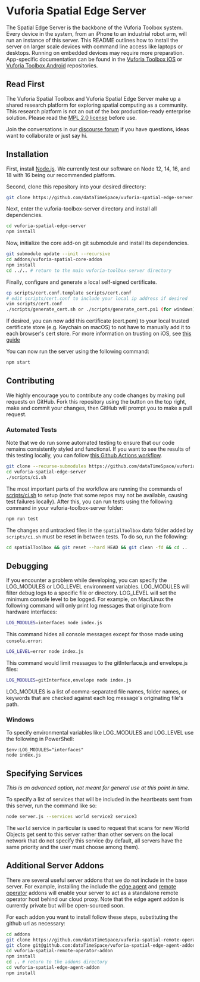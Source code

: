 # Vuforia Spatial Edge Server

The Spatial Edge Server is the backbone of the Vuforia Toolbox system. Every
device in the system, from an iPhone to an industrial robot arm, will run an
instance of this server. This README outlines how to install the server on
larger scale devices with command line access like laptops or desktops. Running
on embedded devices may require more preparation. App-specific documentation
can be found in the [Vuforia Toolbox
iOS](https://github.com/dataTimeSpace/vuforia-toolbox-ios) or [Vuforia Toolbox
Android](https://github.com/dataTimeSpace/vuforia-toolbox-android)
repositories.

## Read First
The Vuforia Spatial Toolbox and Vuforia Spatial Edge Server make up a shared research platform for exploring spatial computing as a community. This research platform is not an out of the box production-ready enterprise solution. Please read the [MPL 2.0 license](LICENSE) before use.

Join the conversations in our [discourse forum](https://forum.spatialtoolbox.vuforia.com) if you have questions, ideas want to collaborate or just say hi.


## Installation

First, install [Node.js](https://nodejs.org/en/). We currently test our
software on Node 12, 14, 16, and 18 with 16 being our recommended platform.

Second, clone this repository into your desired directory:

```bash
git clone https://github.com/dataTimeSpace/vuforia-spatial-edge-server.git
```

Next, enter the vuforia-toolbox-server directory and install all dependencies.

```bash
cd vuforia-spatial-edge-server
npm install
```

Now, initialize the core add-on git submodule and install its dependencies.

```bash
git submodule update --init --recursive
cd addons/vuforia-spatial-core-addon
npm install
cd ../.. # return to the main vuforia-toolbox-server directory
```

Finally, configure and generate a local self-signed certificate.

```bash
cp scripts/cert.conf.template scripts/cert.conf
# edit scripts/cert.conf to include your local ip address if desired
vim scripts/cert.conf
./scripts/generate_cert.sh or ./scripts/generate_cert.ps1 (for windows)
```

If desired, you can now add this certificate (cert.pem) to your local trusted
certificate store (e.g. Keychain on macOS) to not have to manually add it to
each browser's cert store. For more information on trusting on iOS, see [this
guide](./docs/ios-cert-install.md)

You can now run the server using the following command:

```bash
npm start
```

## Contributing

We highly encourage you to contribute any code changes by making pull requests
on GitHub. Fork this repository using the button on the top right, make and
commit your changes, then GitHub will prompt you to make a pull request.

### Automated Tests

Note that we do run some automated testing to ensure that our code remains
consistently styled and functional. If you want to see the results of this
testing locally, you can follow
[this Github Actions workflow](https://github.com/dataTimeSpace/vuforia-spatial-edge-server/blob/master/.github/workflows/nodejs.yml).

```bash
git clone --recurse-submodules https://github.com/dataTimeSpace/vuforia-spatial-edge-server.git
cd vuforia-spatial-edge-server
./scripts/ci.sh
```

The most important parts of the workflow are running the commands of
[scripts/ci.sh](https://github.com/dataTimeSpace/vuforia-spatial-edge-server/blob/master/scripts/ci.sh)
to setup (note that some repos may not be available, causing test failures
locally). After this, you can run tests using the following command in your
vuforia-toolbox-server folder:

```bash
npm run test
```

The changes and untracked files in the `spatialToolbox` data folder added by `scripts/ci.sh` must be reset in between tests. To do so, run the following:
```bash
cd spatialToolbox && git reset --hard HEAD && git clean -fd && cd ..
```

## Debugging

If you encounter a problem while developing, you can specify the LOG_MODULES or
LOG_LEVEL environment variables. LOG_MODULES will filter debug logs to a
specific file or directory. LOG_LEVEL will set the minimum console level to be
logged. For example, on Mac/Linux the following command will only print log
messages that originate from hardware interfaces:

```bash
LOG_MODULES=interfaces node index.js
```

This command hides all console messages except for those made using `console.error`:

```bash
LOG_LEVEL=error node index.js
```

This command would limit messages to the gitInterface.js and envelope.js files:

```bash
LOG_MODULES=gitInterface,envelope node index.js
```

LOG_MODULES is a list of comma-separated file names, folder names, or keywords
that are checked against each log message's originating file's path.

### Windows

To specify environmental variables like LOG_MODULES and LOG_LEVEL use the
following in PowerShell:

```
$env:LOG_MODULES="interfaces"
node index.js
```

## Specifying Services

*This is an advanced option, not meant for general use at this point in time.*

To specify a list of services that will be included in the heartbeats sent from
this server, run the command like so:

```bash
node server.js --services world service2 service3
```

The `world` service in particular is used to request that scans for new World
Objects get sent to this server rather than other servers on the local
network that do not specify this service (by default, all servers have the same
priority and the user must choose among them).

## Additional Server Addons
There are several useful server addons that we do not include in the base
server. For example, installing the include the [edge
agent](https://github.com/dataTimeSpace/vuforia-spatial-edge-agent-addon) and
[remote
operator](https://github.com/dataTimeSpace/vuforia-spatial-remote-operator-addon/)
addons will enable your server to act as a standalone remote operator host
behind our cloud proxy. Note that the edge agent addon is currently private but
will be open-sourced soon.

For each addon you want to install follow these steps, substituting the github
url as necessary:
```bash
cd addons
git clone https://github.com/dataTimeSpace/vuforia-spatial-remote-operator-addon
git clone git@github.com:dataTimeSpace/vuforia-spatial-edge-agent-addon
cd vuforia-spatial-remote-operator-addon
npm install
cd .. # return to the addons directory
cd vuforia-spatial-edge-agent-addon
npm install
```
